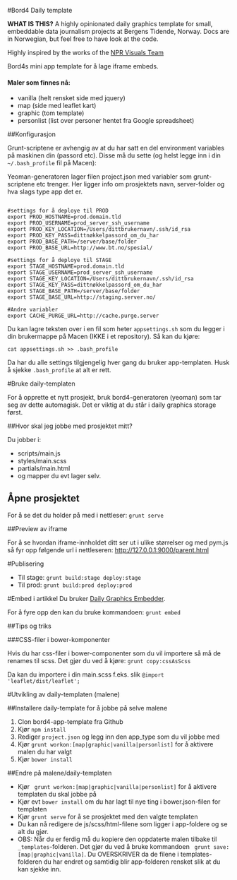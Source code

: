 #Bord4 Daily template

**WHAT IS THIS?** A highly opinionated daily graphics template for small, embeddable data journalism projects at Bergens Tidende, Norway. Docs are in Norwegian, but feel free to have look at the code.

Highly inspired by the works of the [NPR Visuals Team](https://github.com/nprapps)

Bord4s mini app template for å lage iframe embeds.

#### Maler som finnes nå: 

* vanilla (helt rensket side med jquery)
* map (side med leaflet kart)
* graphic (tom template)
* personlist (list over personer hentet fra Google spreadsheet)

##Konfigurasjon

Grunt-scriptene er avhengig av at du har satt en del environment variables på maskinen din (passord etc). Disse må du sette (og helst legge inn i din `~/.bash_profile` fil på Macen):

Yeoman-generatoren lager filen project.json med variabler som grunt-scriptene etc trenger. Her ligger info om prosjektets navn, server-folder og hva slags type app det er.

```

#settings for å deploye til PROD
export PROD_HOSTNAME=prod.domain.tld
export PROD_USERNAME=prod_server_ssh_username
export PROD_KEY_LOCATION=/Users/dittbrukernavn/.ssh/id_rsa
export PROD_KEY_PASS=dittnøkkelpassord_om_du_har
export PROD_BASE_PATH=/server/base/folder
export PROD_BASE_URL=http://www.bt.no/spesial/

#settings for å deploye til STAGE
export STAGE_HOSTNAME=prod.domain.tld
export STAGE_USERNAME=prod_server_ssh_username
export STAGE_KEY_LOCATION=/Users/dittbrukernavn/.ssh/id_rsa
export STAGE_KEY_PASS=dittnøkkelpassord_om_du_har
export STAGE_BASE_PATH=/server/base/folder
export STAGE_BASE_URL=http://staging.server.no/

#Andre variabler
export CACHE_PURGE_URL=http://cache.purge.server

```

Du kan lagre teksten over i en fil som heter `appsettings.sh` som du legger i din brukermappe på Macen (IKKE i et repository). Så kan du kjøre:

`cat appsettings.sh >> .bash_profile`

Da har du alle settings tilgjengelig hver gang du bruker app-templaten. Husk å sjekke `.bash_profile` at alt er rett.

#Bruke daily-templaten

For å opprette et nytt prosjekt, bruk bord4-generatoren (yeoman) som tar seg av dette automagisk.
Det er viktig at du står i daily graphics storage først.

##Hvor skal jeg jobbe med prosjektet mitt?

Du jobber i:

*  scripts/main.js
*  styles/main.scss
*  partials/main.html
*  og mapper du evt lager selv.

## Åpne prosjektet

For å se det du holder på med i nettleser: `grunt serve`

##Preview av iframe

For å se hvordan iframe-innholdet ditt ser ut i ulike størrelser og med pym.js så fyr opp følgende url i nettleseren: http://127.0.0.1:9000/parent.html

#Publisering

* Til stage: `grunt build:stage deploy:stage`
* Til prod: `grunt build:prod deploy:prod`

#Embed i artikkel
Du bruker [Daily Graphics Embedder](https://github.com/BergensTidende/doku4/blob/master/DAILYGRAPHICS.md).

For å fyre opp den kan du bruke kommandoen:
`grunt embed`



##Tips og triks

###CSS-filer i bower-komponenter

Hvis du har css-filer i bower-componenter som du vil importere så må de renames til scss.
Det gjør du ved å kjøre: `grunt copy:cssAsScss`

Da kan du importere i din main.scss f.eks. slik
`@import 'leaflet/dist/leaflet';`


#Utvikling av daily-templaten (malene)


##Installere daily-template for å jobbe på selve malene

1. Clon bord4-app-template fra Github
2. Kjør `npm install`
3. Rediger `project.json` og legg inn den app_type som du vil jobbe med
4. Kjør `grunt workon:[map|graphic|vanilla|personlist]` for å aktivere malen du har valgt
5. Kjør `bower install`


##Endre på malene/daily-templaten

*  Kjør ` grunt workon:[map|graphic|vanilla|personlist]` for å aktivere templaten du skal jobbe på
*  Kjør evt `bower install` om du har lagt til nye ting i bower.json-filen for templaten
*  Kjør `grunt serve` for å se prosjektet med den valgte templaten
*  Du kan nå redigere de js/scss/html-filene som ligger i app-foldere og se alt du gjør.
*  OBS: Når du er ferdig må du kopiere den oppdaterte malen tilbake til `_templates`-folderen. Det gjør du ved å bruke kommandoen ` grunt save:[map|graphic|vanilla]`. Du OVERSKRIVER da de filene i templates-folderen du har endret og samtidig blir app-folderen rensket slik at du kan sjekke inn. 

